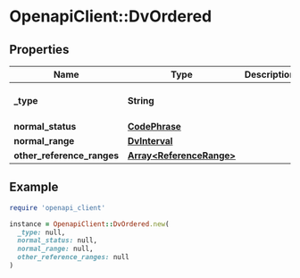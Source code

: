 # OpenapiClient::DvOrdered

## Properties

| Name | Type | Description | Notes |
| ---- | ---- | ----------- | ----- |
| **_type** | **String** |  | [optional][default to &#39;DV_ORDERED&#39;] |
| **normal_status** | [**CodePhrase**](CodePhrase.md) |  | [optional] |
| **normal_range** | [**DvInterval**](DvInterval.md) |  | [optional] |
| **other_reference_ranges** | [**Array&lt;ReferenceRange&gt;**](ReferenceRange.md) |  | [optional] |

## Example

```ruby
require 'openapi_client'

instance = OpenapiClient::DvOrdered.new(
  _type: null,
  normal_status: null,
  normal_range: null,
  other_reference_ranges: null
)
```


